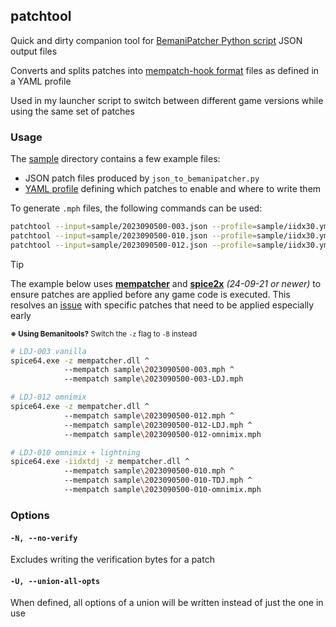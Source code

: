 ## patchtool

Quick and dirty companion tool for [BemaniPatcher Python script](https://github.com/drmext/BemaniPatcher) JSON output files

Converts and splits patches into [mempatch-hook format](https://github.com/djhackersdev/bemanitools/blob/master/doc/tools/mempatch-hook.md) files as defined in a YAML profile

Used in my launcher script to switch between different game versions while using the same set of patches

### Usage

The [sample](/sample) directory contains a few example files:
- JSON patch files produced by `json_to_bemanipatcher.py`
- [YAML profile](/sample/iidx30.yml) defining which patches to enable and where to write them

To generate `.mph` files, the following commands can be used:

```sh
patchtool --input=sample/2023090500-003.json --profile=sample/iidx30.yml --output=sample/
patchtool --input=sample/2023090500-010.json --profile=sample/iidx30.yml --output=sample/
patchtool --input=sample/2023090500-012.json --profile=sample/iidx30.yml --output=sample/
```

> [!TIP]
> The example below uses **[mempatcher](https://github.com/aixxe/mempatcher)** and **[spice2x](https://spice2x.github.io/)** _(24-09-21 or newer)_ to ensure patches are applied before any game code is executed. This resolves an [issue](https://github.com/spice2x/spice2x.github.io/issues/220) with specific patches that need to be applied especially early

<sub>**※ Using Bemanitools?** Switch the `-z` flag to `-B` instead</sub>
```sh
# LDJ-003 vanilla
spice64.exe -z mempatcher.dll ^
            --mempatch sample\2023090500-003.mph ^
            --mempatch sample\2023090500-003-LDJ.mph

# LDJ-012 omnimix
spice64.exe -z mempatcher.dll ^
            --mempatch sample\2023090500-012.mph ^
            --mempatch sample\2023090500-012-LDJ.mph ^
            --mempatch sample\2023090500-012-omnimix.mph

# LDJ-010 omnimix + lightning
spice64.exe -iidxtdj -z mempatcher.dll ^
            --mempatch sample\2023090500-010.mph ^
            --mempatch sample\2023090500-010-TDJ.mph ^
            --mempatch sample\2023090500-010-omnimix.mph
```

### Options

#### `-N, --no-verify`

Excludes writing the verification bytes for a patch

#### `-U, --union-all-opts`

When defined, all options of a union will be written instead of just the one in use